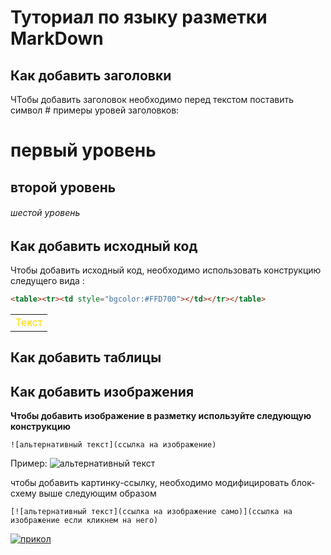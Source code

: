# Туториал по языку разметки MarkDown

## Как добавить заголовки

ЧТобы добавить заголовок необходимо перед текстом поставить символ #
примеры уровей заголовков:
 # первый уровень
 ## второй уровень
 ###### шестой уровень

## Как добавить исходный код

Чтобы добавить исходный код, необходимо использовать конструкцию следущего вида :
```html
<table><tr><td style="bgcolor:#FFD700"></td></tr></table>
```
<table><tr><td style="color:#FFD700">Текст</td></tr></table>

## Как добавить таблицы

## Как добавить изображения

**Чтобы добавить изображение в разметку используйте следующую конструкцию**
```
![альтернативный текст](ссылка на изображение)
```
Пример:
![альтернативный текст](https://kartinkin.net/uploads/posts/2022-03/1647437107_1-kartinkin-net-p-kartinki-na-telefon-priroda-leto-1.jpg)

чтобы добавить картинку-ссылку, необходимо модифицировать блок-схему выше следующим образом
```
[![альтернативный текст](ссылка на изображение само)](ссылка на изображение если кликнем на него)
```
[![прикол](https://kartinkin.net/uploads/posts/2022-03/1647437107_1-kartinkin-net-p-kartinki-na-telefon-priroda-leto-1.jpg)](https://www.youtube.com/watch?v=1vyU8csWzcg&ab_channel=chistobzden)
